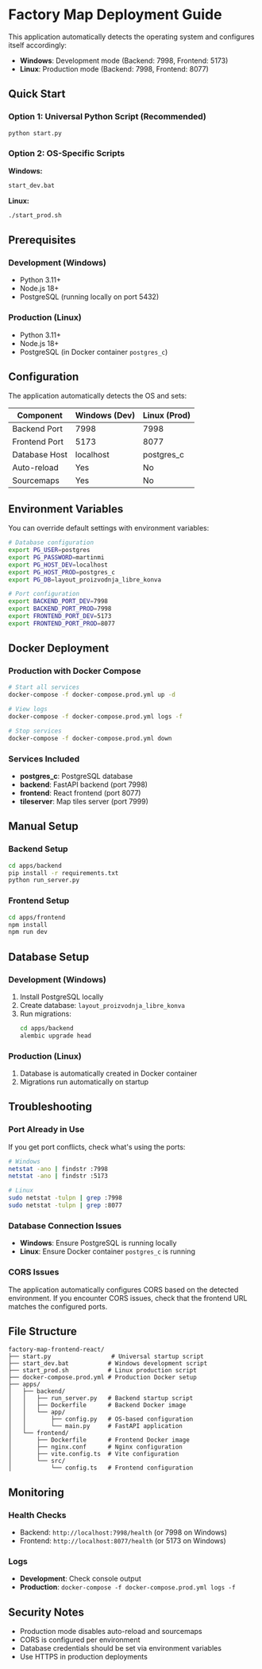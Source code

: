 # Factory Map Deployment Guide

This application automatically detects the operating system and configures itself accordingly:

- **Windows**: Development mode (Backend: 7998, Frontend: 5173)
- **Linux**: Production mode (Backend: 7998, Frontend: 8077)

## Quick Start

### Option 1: Universal Python Script (Recommended)
```bash
python start.py
```

### Option 2: OS-Specific Scripts

**Windows:**
```cmd
start_dev.bat
```

**Linux:**
```bash
./start_prod.sh
```

## Prerequisites

### Development (Windows)
- Python 3.11+
- Node.js 18+
- PostgreSQL (running locally on port 5432)

### Production (Linux)
- Python 3.11+
- Node.js 18+
- PostgreSQL (in Docker container `postgres_c`)

## Configuration

The application automatically detects the OS and sets:

| Component | Windows (Dev) | Linux (Prod) |
|-----------|---------------|--------------|
| Backend Port | 7998 | 7998 |
| Frontend Port | 5173 | 8077 |
| Database Host | localhost | postgres_c |
| Auto-reload | Yes | No |
| Sourcemaps | Yes | No |

## Environment Variables

You can override default settings with environment variables:

```bash
# Database configuration
export PG_USER=postgres
export PG_PASSWORD=martinmi
export PG_HOST_DEV=localhost
export PG_HOST_PROD=postgres_c
export PG_DB=layout_proizvodnja_libre_konva

# Port configuration
export BACKEND_PORT_DEV=7998
export BACKEND_PORT_PROD=7998
export FRONTEND_PORT_DEV=5173
export FRONTEND_PORT_PROD=8077
```

## Docker Deployment

### Production with Docker Compose
```bash
# Start all services
docker-compose -f docker-compose.prod.yml up -d

# View logs
docker-compose -f docker-compose.prod.yml logs -f

# Stop services
docker-compose -f docker-compose.prod.yml down
```

### Services Included
- **postgres_c**: PostgreSQL database
- **backend**: FastAPI backend (port 7998)
- **frontend**: React frontend (port 8077)
- **tileserver**: Map tiles server (port 7999)

## Manual Setup

### Backend Setup
```bash
cd apps/backend
pip install -r requirements.txt
python run_server.py
```

### Frontend Setup
```bash
cd apps/frontend
npm install
npm run dev
```

## Database Setup

### Development (Windows)
1. Install PostgreSQL locally
2. Create database: `layout_proizvodnja_libre_konva`
3. Run migrations:
   ```bash
   cd apps/backend
   alembic upgrade head
   ```

### Production (Linux)
1. Database is automatically created in Docker container
2. Migrations run automatically on startup

## Troubleshooting

### Port Already in Use
If you get port conflicts, check what's using the ports:
```bash
# Windows
netstat -ano | findstr :7998
netstat -ano | findstr :5173

# Linux
sudo netstat -tulpn | grep :7998
sudo netstat -tulpn | grep :8077
```

### Database Connection Issues
- **Windows**: Ensure PostgreSQL is running locally
- **Linux**: Ensure Docker container `postgres_c` is running

### CORS Issues
The application automatically configures CORS based on the detected environment. If you encounter CORS issues, check that the frontend URL matches the configured ports.

## File Structure

```
factory-map-frontend-react/
├── start.py                 # Universal startup script
├── start_dev.bat           # Windows development script
├── start_prod.sh           # Linux production script
├── docker-compose.prod.yml # Production Docker setup
├── apps/
│   ├── backend/
│   │   ├── run_server.py   # Backend startup script
│   │   ├── Dockerfile      # Backend Docker image
│   │   └── app/
│   │       ├── config.py   # OS-based configuration
│   │       └── main.py     # FastAPI application
│   └── frontend/
│       ├── Dockerfile      # Frontend Docker image
│       ├── nginx.conf      # Nginx configuration
│       ├── vite.config.ts  # Vite configuration
│       └── src/
│           └── config.ts   # Frontend configuration
```

## Monitoring

### Health Checks
- Backend: `http://localhost:7998/health` (or 7998 on Windows)
- Frontend: `http://localhost:8077/health` (or 5173 on Windows)

### Logs
- **Development**: Check console output
- **Production**: `docker-compose -f docker-compose.prod.yml logs -f`

## Security Notes

- Production mode disables auto-reload and sourcemaps
- CORS is configured per environment
- Database credentials should be set via environment variables
- Use HTTPS in production deployments
